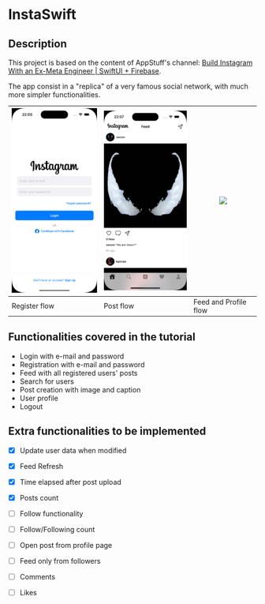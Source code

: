 #  InstaSwift

## Description
This project is based on the content of AppStuff's channel: [Build Instagram With an Ex-Meta Engineer | SwiftUI + Firebase](https://www.youtube.com/watch?v=7UKUCZuaVlA).

The app consist in a "replica" of a very famous social network, with much more simpler functionalities.

| <img src="Media/GitHub_Register.gif" width="200" /> | <img src="Media/GitHub_Post.gif" width="200" /> | <img src="Media/GitHub_Feed_Profile.gif" width="200" /> |
| - | - | - |
| Register flow | Post flow | Feed and Profile flow |

## Functionalities covered in the tutorial
- Login with e-mail and password
- Registration with e-mail and password
- Feed with all registered users' posts
- Search for users
- Post creation with image and caption
- User profile
- Logout

## Extra functionalities to be implemented
- [X] Update user data when modified
- [X] Feed Refresh
- [X] Time elapsed after post upload
- [X] Posts count
- [ ] Follow functionality
- [ ] Follow/Following count
- [ ] Open post from profile page
- [ ] Feed only from followers
- [ ] Comments
- [ ] Likes

